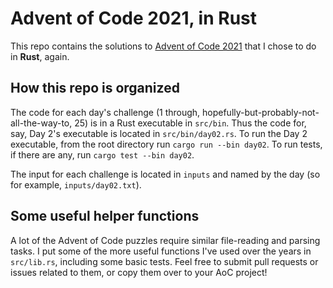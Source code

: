 # Advent of Code 2021, in Rust

This repo contains the solutions to [Advent of Code 2021](https://adventofcode.com/2021) that I chose to do in **Rust**, again.

## How this repo is organized

The code for each day's challenge (1 through, hopefully-but-probably-not-all-the-way-to, 25) is in a Rust executable in `src/bin`. Thus the code for, say, Day 2's executable is located in `src/bin/day02.rs`. To run the Day 2 executable, from the root directory run `cargo run --bin day02`. To run tests, if there are any, run `cargo test --bin day02`.

The input for each challenge is located in `inputs` and named by the day (so for example, `inputs/day02.txt`).

## Some useful helper functions

A lot of the Advent of Code puzzles require similar file-reading and parsing tasks. I put some of the more useful functions I've used over the years in `src/lib.rs`, including some basic tests. Feel free to submit pull requests or issues related to them, or copy them over to your AoC project!
